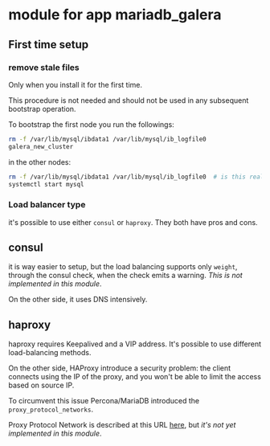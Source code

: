 # module for app mariadb_galera

## First time setup

### remove stale files

Only when you install it for the first time.

This procedure is not needed and should not be used in any subsequent bootstrap operation.

To bootstrap the first node you run the followings:

```bash
rm -f /var/lib/mysql/ibdata1 /var/lib/mysql/ib_logfile0
galera_new_cluster
```

in the other nodes:

```bash
rm -f /var/lib/mysql/ibdata1 /var/lib/mysql/ib_logfile0  # is this really needed?
systemctl start mysql
```

### Load balancer type

it's possible to use either `consul` or `haproxy`. They both have pros and cons.

## consul

it is way easier to setup, but the load balancing supports only `weight`, through the consul check, when the check emits a warning. _This is not implemented in this module_.

On the other side, it uses DNS intensively.

## haproxy

haproxy requires Keepalived and a VIP address. It's possible to use different load-balancing methods.

On the other side, HAProxy introduce a security problem: the client connects using the IP of the proxy, and you won't be able to limit the access based on source IP.

To circumvent this issue Percona/MariaDB introduced the `proxy_protocol_networks`.

Proxy Protocol Network is described at this URL [here](https://mariadb.com/kb/en/proxy-protocol-support/), but _it's not yet implemented in this module_.
